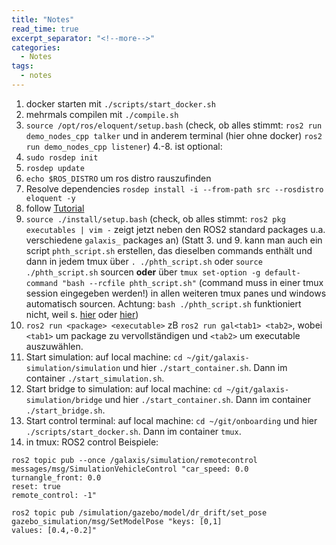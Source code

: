 ```yaml
---
title: "Notes"
read_time: true 
excerpt_separator: "<!--more-->"
categories:
  - Notes 
tags:
  - notes
---
```


1. docker starten mit `./scripts/start_docker.sh`
2. mehrmals compilen mit `./compile.sh`
3. `source /opt/ros/eloquent/setup.bash` (check, ob alles stimmt: `ros2 run demo_nodes_cpp talker` und in anderem terminal (hier ohne docker) `ros2 run demo_nodes_cpp listener`)
4.-8. ist optional:
4. `sudo rosdep init`
5. `rosdep update`
6. `echo $ROS_DISTRO` um ros distro rauszufinden
7. Resolve dependencies `rosdep install -i --from-path src --rosdistro eloquent -y`
8. follow [Tutorial](https://docs.ros.org/en/galactic/Tutorials/Workspace/Creating-A-Workspace.html#tasks)
9. `source ./install/setup.bash` (check, ob alles stimmt: `ros2 pkg executables | vim -` zeigt jetzt neben den ROS2 standard packages u.a. verschiedene `galaxis_` packages an)
(Statt 3. und 9. kann man auch ein script `phth_script.sh` erstellen, das dieselben commands enthält und dann in jedem tmux über `. ./phth_script.sh` oder `source ./phth_script.sh` sourcen **oder** über `tmux set-option -g default-command "bash --rcfile phth_script.sh"` (command muss in einer tmux session eingegeben werden!) in allen weiteren tmux panes und windows automatisch sourcen. Achtung: `bash ./phth_script.sh` funktioniert nicht, weil s. [hier](https://stackoverflow.com/questions/14744904/how-to-execute-script-in-the-current-shell-on-linux/14745127) oder [hier](https://stackoverflow.com/questions/50156206/source-bash-profile-do-not-works-inside-a-bash-script/50156308))
10. `ros2 run <package> <executable>` zB `ros2 run gal<tab1> <tab2>`, wobei `<tab1>` um package zu vervollständigen und `<tab2>` um executable auszuwählen.
11. Start simulation: auf local machine: `cd ~/git/galaxis-simulation/simulation` und hier `./start_container.sh`. Dann im container `./start_simulation.sh`.
12. Start bridge to simulation: auf local machine: `cd ~/git/galaxis-simulation/bridge` und hier `./start_container.sh`. Dann im container `./start_bridge.sh`.
13. Start control terminal: auf local machine: `cd ~/git/onboarding` und hier `./scripts/start_docker.sh`. Dann im container `tmux`.
14. in tmux: ROS2 control Beispiele:
```
ros2 topic pub --once /galaxis/simulation/remotecontrol messages/msg/SimulationVehicleControl "car_speed: 0.0
turnangle_front: 0.0
reset: true
remote_control: -1" 

ros2 topic pub /simulation/gazebo/model/dr_drift/set_pose gazebo_simulation/msg/SetModelPose "keys: [0,1]
values: [0.4,-0.2]"
```

